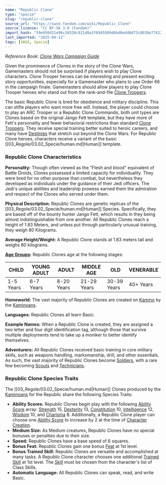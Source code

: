 ```yaml
---
name: "Republic Clone"
type: "specie"
slug: "republic-clone"
source_url: "https://swse.fandom.com/wiki/Republic_Clone"
source_license: "CC BY-SA 3.0 (Fandom)"
import_hash: "59e950d31e96c18520c811d0a3f6945509d6bd0edd6d73c8038e774223c48b58"
last_imported: "2025-09-12"
tags: [SWSE, Specie]
---
```

*Reference Book:  [Clone Wars Campaign Guide](https://swse.fandom.com/wiki/Star_Wars_Saga_Edition_Clone_Wars_Campaign_Guide)*

Given the prominence of Clones in the story of the Clone Wars, Gamemasters should not be surprised if players wish to play Clone characters. Clone Trooper heroes can be interesting and present exciting story opportunities, especially for a Gamemaster who plans to use Order 66 in the campaign finale. Gamemasters should allow players to play Clone Trooper heroes who stand out from the rank-and-file [Clone Troopers](https://swse.fandom.com/wiki/Clone_Troopers).

The basic Republic Clone is bred for obedience and military discipline. This can stifle players who want more free will. Instead, the player could choose to play an ARC Trooper or a Republic Clone Commando, both unit types are Clones based on the original Jango Fett template, but they have more of Fett's personality and fewer behavioral restrictions than standard [Clone Troopers](https://swse.fandom.com/wiki/Clone_Troopers). They receive special training better suited to heroic careers, and many have [Destinies](https://swse.fandom.com/wiki/Destinies) that stretch out beyond the Clone Wars. For Republic Clone heroes, characters receive a variant of the basic [[03_Regole/03.02_Specie/human.md|Human]] template.

### Republic Clone Characteristics

**Personality:** Though often viewed as the "Flesh and blood" equivalent of Battle Droids, Clones possessed a limited capacity for individuality. They were bred for no other purpose than combat, but nevertheless they developed as individuals under the guidance of their Jedi officers. The Jedi's unique abilities and leadership prowess earned them the admiration and respect of the Clones who served under them.

**Physical Description:** Republic Clones are genetic replicas of the [[03_Regole/03.02_Specie/human.md|Human]] Species. Specifically, they are based off of the bounty hunter Jango Fett, which results in they being almost indistinguishable from one another. All Republic Clones reach a height of 1.83 Meters, and unless put through particularly unusual training, they weigh 80 Kilograms.

**Average Height/Weight:** A Republic Clone stands at 1.83 meters tall and weighs 80 kilograms.

**[Age Groups](https://swse.fandom.com/wiki/Age_Groups):** Republic Clones age at the following stages:

| CHILD | YOUNG ADULT | ADULT | MIDDLE AGE | OLD | VENERABLE |
| --- | --- | --- | --- | --- | --- |
| 1-5 Years | 6-7 Years | 8-20 Years | 21-29 Years | 30-39 Years | 40+ Years |

**Homeworld:** The vast majority of Republic Clones are created on [Kamino](https://swse.fandom.com/wiki/Kamino) by the [Kaminoans](https://swse.fandom.com/wiki/Kaminoans).

**Languages:** Republic Clones all learn Basic.

**Example Names:** When a Republic Clone is created, they are assigned a two letter and four digit identification tag, although those that survive multiple deployments tend to take up a moniker to better identify themselves.

**Adventurers:** All Republic Clones received basic training in core military skills, such as weapons handling, marksmanship, drill, and other essentials. As such, the vast majority of Republic Clones become [Soldiers](https://swse.fandom.com/wiki/Soldiers), with a rare few becoming [Scouts](https://swse.fandom.com/wiki/Scouts) and [Technicians](https://swse.fandom.com/wiki/Technicians).

### Republic Clone Species Traits
The [[03_Regole/03.02_Specie/human.md|Human]] Clones produced by the [Kaminoans](https://swse.fandom.com/wiki/Kaminoans) for the Republic share the following Species Traits:

- **Ability Scores:** Republic Clones begin play with the following [Ability Score](https://swse.fandom.com/wiki/Ability_Score) array: [Strength](https://swse.fandom.com/wiki/Strength) 15, [Dexterity](https://swse.fandom.com/wiki/Dexterity) 13, [Constitution](https://swse.fandom.com/wiki/Constitution) 10, [Intelligence](https://swse.fandom.com/wiki/Intelligence) 12, [Wisdom](https://swse.fandom.com/wiki/Wisdom) 10, and [Charisma](https://swse.fandom.com/wiki/Charisma) 8. Additionally, a Republic Clone player can choose one [Ability Score](https://swse.fandom.com/wiki/Ability_Score) to increase by 2 at the time of [Character Creation](https://swse.fandom.com/wiki/Character_Creation).
- **Medium Size:** As Medium creatures, Republic Clones have no special bonuses or penalties due to their size.
- **Speed:** Republic Clones have a base speed of 6 squares.
- **Bonus Feat:** Republic Clones gain one bonus [Feat](https://swse.fandom.com/wiki/Feat) at 1st level.
- **Bonus Trained Skill:** Republic Clones are versatile and accomplished at many tasks. A Republic Clone character chooses one additional [Trained Skill](https://swse.fandom.com/wiki/Trained_Skill) at 1st level. The [Skill](https://swse.fandom.com/wiki/Skill) must be chosen from the character's list of Class Skills.
- **Automatic Language:** All Republic Clones can speak, read, and write Basic.